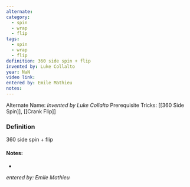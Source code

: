 ```yaml
---
alternate: 
category:
  - spin
  - wrap
  - flip
tags:
  - spin
  - wrap
  - flip
definition: 360 side spin + flip
invented by: Luke Collalto
year: NaN
video link: 
entered by: Emile Mathieu
notes: 
---
```

Alternate Name: 
*Invented by Luke Collalto*
Prerequisite Tricks: [[360 Side Spin]], [[Crank Flip]]

### Definition
360 side spin + flip


#### Notes:
- 
*entered by: Emile Mathieu*
